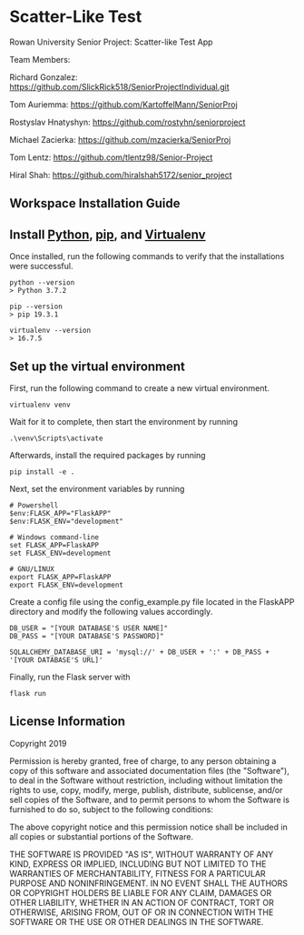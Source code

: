 # Scatter-Like Test
Rowan University Senior Project: Scatter-like Test App

Team Members:

Richard Gonzalez: https://github.com/SlickRick518/SeniorProjectIndividual.git

Tom Auriemma: https://github.com/KartoffelMann/SeniorProj

Rostyslav Hnatyshyn: https://github.com/rostyhn/seniorproject

Michael Zacierka: https://github.com/mzacierka/SeniorProj

Tom Lentz: https://github.com/tlentz98/Senior-Project

Hiral Shah: https://github.com/hiralshah5172/senior_project

## Workspace Installation Guide

## Install [Python](https://www.python.org/), [pip](https://pip.pypa.io/en/stable/installing/), and [Virtualenv](https://virtualenv.pypa.io/en/latest/)
Once installed, run the following commands to verify that the installations were successful.
```
python --version
> Python 3.7.2

pip --version
> pip 19.3.1

virtualenv --version
> 16.7.5
```
## Set up the virtual environment 
First, run the following command to create a new virtual environment.
```
virtualenv venv
```
Wait for it to complete, then start the environment by running 
```
.\venv\Scripts\activate
```
Afterwards, install the required packages by running
```
pip install -e .
```

Next, set the environment variables by running
```
# Powershell
$env:FLASK_APP="FlaskAPP"
$env:FLASK_ENV="development"

# Windows command-line
set FLASK_APP=FlaskAPP
set FLASK_ENV=development

# GNU/LINUX
export FLASK_APP=FlaskAPP
export FLASK_ENV=development
```
Create a config file using the config_example.py file located in the FlaskAPP directory 
and modify the following values accordingly.
```
DB_USER = "[YOUR DATABASE'S USER NAME]"
DB_PASS = "[YOUR DATABASE'S PASSWORD]"

SQLALCHEMY_DATABASE_URI = 'mysql://' + DB_USER + ':' + DB_PASS + '[YOUR DATABASE'S URL]'
```
Finally, run the Flask server with
```
flask run
```
## License Information

Copyright 2019 

Permission is hereby granted, free of charge, to any person obtaining a copy of this software 
and associated documentation files (the "Software"), to deal in the Software without restriction, 
including without limitation the rights to use, copy, modify, merge, publish, distribute, sublicense, 
and/or sell copies of the Software, and to permit persons to whom the Software is furnished to do so, subject to the following conditions:

The above copyright notice and this permission notice shall be included in all copies or substantial portions of the Software.

THE SOFTWARE IS PROVIDED "AS IS", WITHOUT WARRANTY OF ANY KIND, EXPRESS OR IMPLIED, 
INCLUDING BUT NOT LIMITED TO THE WARRANTIES OF MERCHANTABILITY, FITNESS FOR A PARTICULAR PURPOSE AND NONINFRINGEMENT. 
IN NO EVENT SHALL THE AUTHORS OR COPYRIGHT HOLDERS BE LIABLE FOR ANY CLAIM, DAMAGES OR OTHER LIABILITY, 
WHETHER IN AN ACTION OF CONTRACT, TORT OR OTHERWISE, ARISING FROM, OUT OF OR IN CONNECTION WITH THE SOFTWARE OR THE USE OR OTHER DEALINGS IN THE SOFTWARE.
